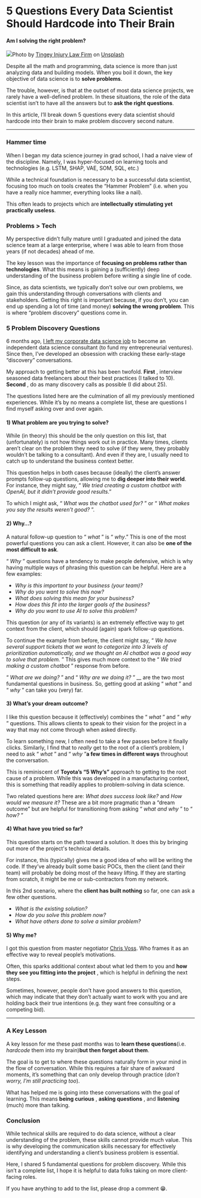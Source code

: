 # 5 Questions Every Data Scientist Should Hardcode into Their Brain
#### Am I solving the right problem?

![](https://cdn-images-1.medium.com/max/800/0*MPTP06zClCtScZGT)Photo by
[Tingey Injury Law Firm](https://unsplash.com/@tingeyinjurylawfirm?utm_source=medium&utm_medium=referral)
on [Unsplash](https://unsplash.com?utm_source=medium&utm_medium=referral)

Despite all the math and programming, data science is more than just analyzing
data and building models. When you boil it down, the key objective of data
science is to **solve problems**.

The trouble, however, is that at the outset of most data science projects, we
rarely have a well-defined problem. In these situations, the role of the data
scientist isn’t to have all the answers but to **ask the right questions**.

In this article, I’ll break down 5 questions every data scientist should
hardcode into their brain to make problem discovery second nature.

* * *

### **Hammer time**

When I began my data science journey in grad school, I had a naive view of the
discipline. Namely, I was hyper-focused on learning tools and technologies
(e.g. LSTM, SHAP, VAE, SOM, SQL, etc.)

While a technical foundation is necessary to be a successful data scientist,
focusing too much on tools creates the “Hammer Problem” (i.e. when you have a
really nice hammer, everything looks like a nail).

This often leads to projects which are **intellectually stimulating yet
practically useless**.

### **Problems > Tech**

My perspective didn’t fully mature until I graduated and joined the data
science team at a large enterprise, where I was able to learn from those years
(if not decades) ahead of me.

The key lesson was the importance of **focusing on problems rather than
technologies**. What this means is gaining a (sufficiently) deep understanding
of the business problem before writing a single line of code.

Since, as data scientists, we typically don’t solve our own problems, we gain
this understanding through conversations with clients and stakeholders.
Getting this right is important because, if you don’t, you can end up spending
a lot of time (and money) **solving the wrong problem**. This is where
“problem discovery” questions come in.

### **5 Problem Discovery Questions**

6 months ago, [I left my corporate data science job](https://medium.com/the-data-entrepreneurs/why-i-left-a-150-000-yr-data-science-job-to-become-an-entrepreneur-64ea530e6ef1) to become an independent data science consultant
(to fund my entrepreneurial ventures). Since then, I’ve developed an obsession
with cracking these early-stage “discovery” conversations.

My approach to getting better at this has been twofold. **First** , interview
seasoned data freelancers about their best practices (I talked to 10).
**Second** , do as many discovery calls as possible (I did about 25).

The questions listed here are the culmination of all my previously mentioned
experiences. While it’s by no means a complete list, these are questions I
find myself asking over and over again.

#### **1) What problem are you trying to solve?**

While (in theory) this should be the only question on this list, that
(unfortunately) is not how things work out in practice. Many times, clients
aren’t clear on the problem they need to solve (if they were, they probably
wouldn’t be talking to a consultant). And even if they are, I usually need to
catch up to understand the business context better.

This question helps in both cases because (ideally) the client’s answer
prompts follow-up questions, allowing me to **dig deeper into their world**.
For instance, they might say, “ _We tried creating a custom chatbot with
OpenAI, but it didn’t provide good results_.”

To which I might ask, “ _What was the chatbot used for?_ ” or “ _What makes
you say the results weren’t good?_ ”.

#### **2) Why…?**

A natural follow-up question to “ _what_ ” is “ _why_.” This is one of the
most powerful questions you can ask a client. However, it can also be **one of
the most difficult to ask**.

“ _Why_ ” questions have a tendency to make people defensive, which is why
having multiple ways of phrasing this question can be helpful. Here are a few
examples:

  * _Why is this important to your business (your team)?_
  * _Why do you want to solve this now?_
  * _What does solving this mean for your business?_
  * _How does this fit into the larger goals of the business?_
  * _Why do you want to use AI to solve this problem?_

This question (or any of its variants) is an extremely effective way to get
context from the client, which should (again) spark follow-up questions.

To continue the example from before, the client might say, “ _We have several
support tickets that we want to categorize into 3 levels of prioritization
automatically, and we thought an AI chatbot was a good way to solve that
problem._ ” This gives much more context to the “ _We tried making a custom
chatbot_ ” response from before.

“ _What are we doing?_ ” and “ _Why are we doing it?_ ” __ are the two most
fundamental questions in business. So, getting good at asking “ _what_ ” and “
_why_ ” can take you (very) far.

#### **3) What’s your dream outcome?**

I like this question because it (effectively) combines the “ _what_ ” and “
_why_ ” questions. This allows clients to speak to their vision for the
project in a way that may not come through when asked directly.

To learn something new, I often need to take a few passes before it finally
clicks. Similarly, I find that to _really_ get to the root of a client’s
problem, I need to ask “ _what_ ” and “ _why_ ”**a few times in different
ways** throughout the conversation.

This is reminiscent of **Toyota’s “5 Why’s”** approach to getting to the root
cause of a problem. While this was developed in a manufacturing context, this
is something that readily applies to problem-solving in data science.

Two related questions here are: _What does success look like?_ and _How would
we measure it?_ These are a bit more pragmatic than a “dream outcome” but are
helpful for transitioning from asking “ _what and why_ ” to “ _how?_ ”

#### **4) What have you tried so far?**

This question starts on the path toward a solution. It does this by bringing
out more of the project's technical details.

For instance, this (typically) gives me a good idea of who will be writing the
code. If they’ve already built some basic POCs, then the client (and their
team) will probably be doing most of the heavy lifting. If they are starting
from scratch, it might be me or sub-contractors from my network.

In this 2nd scenario, where the **client has built nothing** so far, one can
ask a few other questions.

  * _What is the existing solution?_
  * _How do you solve this problem now?_
  * _What have others done to solve a similar problem?_

#### **5) Why me?**

I got this question from master negotiator [Chris Voss](https://www.blackswanltd.com/chris-voss). Who frames it as an effective
way to reveal people’s motivations.

Often, this sparks additional context about what led them to you and **how
they** **see you fitting into the project** , which is helpful in defining the
next steps.

Sometimes, however, people don’t have good answers to this question, which may
indicate that they don’t actually want to work with you and are holding back
their true intentions (e.g. they want free consulting or a competing bid).

* * *

### **A Key Lesson**

A key lesson for me these past months was to **learn these questions**(i.e.
_hardcode_ them into my brain)**but then forget about them**.

The goal is to get to where these questions naturally form in your mind in the
flow of conversation. While this requires a fair share of awkward moments,
it’s something that can only develop through practice (_don’t worry, I’m still
practicing too_).

What has helped me is going into these conversations with the goal of
learning. This means **being curious** , **asking questions** , and
**listening** (much) more than talking.

### Conclusion

While technical skills are required to do data science, without a clear
understanding of the problem, these skills cannot provide much value. This is
why developing the communication skills necessary for effectively identifying
and understanding a client’s business problem is essential.

Here, I shared 5 fundamental questions for problem discovery. While this isn’t
a complete list, I hope it is helpful to data folks taking on more client-
facing roles.

If you have anything to add to the list, please drop a comment 😁.